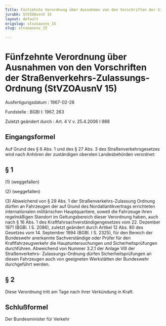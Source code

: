 ```yaml
---
Title: Fünfzehnte Verordnung über Ausnahmen von den Vorschriften der Straßenverkehrs-Zulassungs-Ordnung
jurabk: StVZOAusnV 15
layout: default
origslug: stvzoausnv_15
slug: stvzoausnv_15

---
```


# Fünfzehnte Verordnung über Ausnahmen von den Vorschriften der Straßenverkehrs-Zulassungs-Ordnung (StVZOAusnV 15)

Ausfertigungsdatum
:   1967-02-28

Fundstelle
:   BGBl I: 1967, 263

Zuletzt geändert durch
:   Art. 4 V v. 25.4.2006 I 988

## Eingangsformel

Auf Grund des § 6 Abs. 1 und des § 27 Abs. 3 des
Straßenverkehrsgesetzes wird nach Anhören der zuständigen obersten
Landesbehörden verordnet:

## § 1

(1) (weggefallen)

(2) (weggefallen)

(3) Abweichend von § 29 Abs. 1 der Straßenverkehrs-Zulassung Ordnung
dürfen an Fahrzeugen der auf Grund des Nordatlantikvertrags
errichteten internationalen militärischen Hauptquartiere, soweit die
Fahrzeuge ihren regelmäßigen Standort im Geltungsbereich dieser
Verordnung haben, auch nach § 16 Abs. 1 des
Kraftfahrsachverständigengesetzes vom 22. Dezember 1971 (BGBl. I S.
2086), zuletzt geändert durch Artikel 12 Abs. 80 des Gesetzes vom 14.
September 1994 (BGBl. I S. 2325), für den Bereich der Bundeswehr
anerkannte Sachverständige oder Prüfer für den Kraftfahrzeugverkehr
die Hauptuntersuchungen und Sicherheitsprüfungen durchführen.
Abweichend von Nummer 3.2.1 der Anlage VIII der Straßenverkehrs-
Zulassungs-Ordnung dürfen Sicherheitsprüfungen an diesen Fahrzeugen
auch von geeigneten Werkstätten der Bundeswehr durchgeführt werden.

## § 2

Diese Verordnung tritt am Tage nach ihrer Verkündung in Kraft.

## Schlußformel

Der Bundesminister für Verkehr

